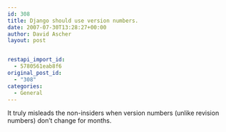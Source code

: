 ```yaml
---
id: 308
title: Django should use version numbers.
date: 2007-07-30T13:28:27+00:00
author: David Ascher
layout: post


restapi_import_id:
  - 5780561eab8f6
original_post_id:
  - "308"
categories:
  - General
---
```

It truly misleads the non-insiders when version numbers (unlike revision numbers) don&#8217;t change for months.